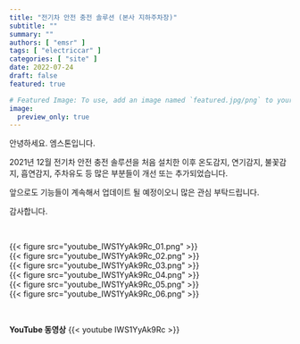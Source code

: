 ```yaml
---
title: "전기차 안전 충전 솔루션 (본사 지하주차장)"
subtitle: ""
summary: ""
authors: [ "emsr" ]
tags: [ "electriccar" ]
categories: [ "site" ]
date: 2022-07-24
draft: false
featured: true

# Featured Image: To use, add an image named `featured.jpg/png` to your page's folder.
image:
  preview_only: true
---
```


안녕하세요. 엠스톤입니다. 

2021년 12월 전기차 안전 충전 솔루션을 처음 설치한 이후 온도감지, 연기감지, 불꽃감지, 흡연감지, 주차유도 등 많은 부분들이 개선 또는 추가되었습니다.

앞으로도 기능들이 계속해서 업데이트 될 예정이오니 많은 관심 부탁드립니다.

감사합니다.


&nbsp;

<div class="container"><div class="row no-gutters">
<div class="col-sm-6">{{< figure src="youtube_IWS1YyAk9Rc_01.png" >}}</div>
<div class="col-sm-6">{{< figure src="youtube_IWS1YyAk9Rc_02.png" >}}</div>
<div class="col-sm-6">{{< figure src="youtube_IWS1YyAk9Rc_03.png" >}}</div>
<div class="col-sm-6">{{< figure src="youtube_IWS1YyAk9Rc_04.png" >}}</div>
<div class="col-sm-6">{{< figure src="youtube_IWS1YyAk9Rc_05.png" >}}</div>
<div class="col-sm-6">{{< figure src="youtube_IWS1YyAk9Rc_06.png" >}}</div>
</div></div>

&nbsp;

**YouTube 동영상**
{{< youtube IWS1YyAk9Rc >}}


